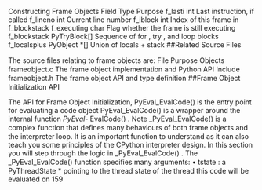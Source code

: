Constructing Frame Objects Field Type Purpose f_lasti int Last instruction, if called f_lineno int Current line number f_iblock int Index of this frame in  f_blockstack f_executing char Flag whether the frame is still executing f_blockstack PyTryBlock[] Sequence of  for ,  try , and  loop  blocks f_localsplus PyObject *[] Union of  locals  +  stack 
##Related Source Files 

 The source ﬁles relating to frame objects are: File Purpose Objects frameobject.c The frame object implementation and Python API Include frameobject.h The frame object API and type deﬁnition 
##Frame Object Initialization API 

 The API for Frame Object Initialization,  PyEval_EvalCode()  is the entry point for evaluating a code object PyEval_EvalCode()  is a wrapper around the internal function  _PyEval_- EvalCode() . Note _PyEval_EvalCode()  is a complex function that deﬁnes many behaviours of both frame objects and the interpreter loop. It is an important function to understand as it can also teach you some principles of the CPython interpreter design. In this section you will step through the logic in  _PyEval_EvalCode() . The  _PyEval_EvalCode()  function speciﬁes many arguments: •  tstate :  a  PyThreadState *  pointing to the thread state of the thread this code will be evaluated on 159